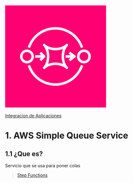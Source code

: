 ![Amazon SNS](../00_assets/Integracion%20de%20Aplicaciones/sqs-logo.png)

[Integracion de Aplicaciones](../09-Integracion_de_Aplicaciones/)

# 1. AWS Simple Queue Service

## 1.1 ¿Que es?

Servicio que se usa para poner colas 


>[Step Functions](./stepFunctions.md)